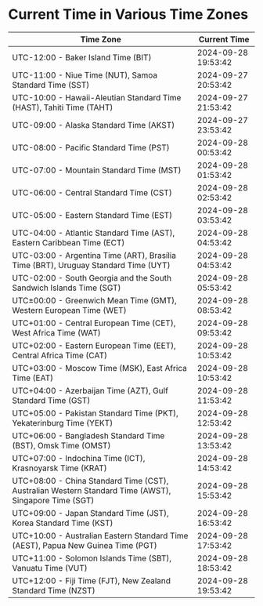 # Current Time in Various Time Zones

| Time Zone | Current Time |
|-----------|--------------|
| UTC-12:00 - Baker Island Time (BIT) | 2024-09-28 19:53:42 |
| UTC-11:00 - Niue Time (NUT), Samoa Standard Time (SST) | 2024-09-27 20:53:42 |
| UTC-10:00 - Hawaii-Aleutian Standard Time (HAST), Tahiti Time (TAHT) | 2024-09-27 21:53:42 |
| UTC-09:00 - Alaska Standard Time (AKST) | 2024-09-27 23:53:42 |
| UTC-08:00 - Pacific Standard Time (PST) | 2024-09-28 00:53:42 |
| UTC-07:00 - Mountain Standard Time (MST) | 2024-09-28 01:53:42 |
| UTC-06:00 - Central Standard Time (CST) | 2024-09-28 02:53:42 |
| UTC-05:00 - Eastern Standard Time (EST) | 2024-09-28 03:53:42 |
| UTC-04:00 - Atlantic Standard Time (AST), Eastern Caribbean Time (ECT) | 2024-09-28 04:53:42 |
| UTC-03:00 - Argentina Time (ART), Brasília Time (BRT), Uruguay Standard Time (UYT) | 2024-09-28 04:53:42 |
| UTC-02:00 - South Georgia and the South Sandwich Islands Time (SGT) | 2024-09-28 05:53:42 |
| UTC±00:00 - Greenwich Mean Time (GMT), Western European Time (WET) | 2024-09-28 08:53:42 |
| UTC+01:00 - Central European Time (CET), West Africa Time (WAT) | 2024-09-28 09:53:42 |
| UTC+02:00 - Eastern European Time (EET), Central Africa Time (CAT) | 2024-09-28 10:53:42 |
| UTC+03:00 - Moscow Time (MSK), East Africa Time (EAT) | 2024-09-28 10:53:42 |
| UTC+04:00 - Azerbaijan Time (AZT), Gulf Standard Time (GST) | 2024-09-28 11:53:42 |
| UTC+05:00 - Pakistan Standard Time (PKT), Yekaterinburg Time (YEKT) | 2024-09-28 12:53:42 |
| UTC+06:00 - Bangladesh Standard Time (BST), Omsk Time (OMST) | 2024-09-28 13:53:42 |
| UTC+07:00 - Indochina Time (ICT), Krasnoyarsk Time (KRAT) | 2024-09-28 14:53:42 |
| UTC+08:00 - China Standard Time (CST), Australian Western Standard Time (AWST), Singapore Time (SGT) | 2024-09-28 15:53:42 |
| UTC+09:00 - Japan Standard Time (JST), Korea Standard Time (KST) | 2024-09-28 16:53:42 |
| UTC+10:00 - Australian Eastern Standard Time (AEST), Papua New Guinea Time (PGT) | 2024-09-28 17:53:42 |
| UTC+11:00 - Solomon Islands Time (SBT), Vanuatu Time (VUT) | 2024-09-28 18:53:42 |
| UTC+12:00 - Fiji Time (FJT), New Zealand Standard Time (NZST) | 2024-09-28 19:53:42 |
